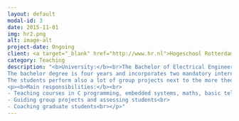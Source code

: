 ```yaml
---
layout: default
modal-id: 3
date: 2015-11-01
img: hr2.png
alt: image-alt
project-date: Ongoing
client: <a target="_blank" href="http://www.hr.nl">Hogeschool Rotterdam</a>
category: Teaching
description: "<b>University:</b><br>The Bachelor of Electrical Engineering at Rotterdam University of Applied Sciences teaches enigineering students to become young professionals with a solid background in Electronics, Embedded Systems and Power Engineering. 
The bachelor degree is four years and incorporates two mandatory internships at different companies. 
The students perform also a lot of group projects next to the more theoretical courses.<br>
<p><b>Main responsibilities:</b><br>
- Teaching courses in C programming, embedded systems, maths, basic telecommunications and Matlab<br>
- Guiding group projects and assessing students<br>
- Coaching graduate students<br></p>"
---
```

